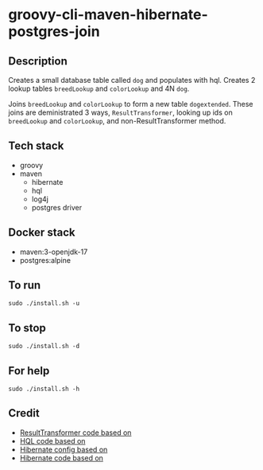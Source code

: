 # groovy-cli-maven-hibernate-postgres-join

## Description
Creates a small database table
called `dog` and populates with
hql. Creates 2 lookup tables `breedLookup`
and `colorLookup` and 4N `dog`.

Joins `breedLookup` and `colorLookup`
to form a new table `dogextended`. These
joins are deministrated 3 ways, `ResultTransformer`,
looking up ids on `breedLookup` and `colorLookup`,
and non-ResultTransformer method.

## Tech stack
- groovy
- maven
  - hibernate
  - hql
  - log4j
  - postgres driver

## Docker stack
- maven:3-openjdk-17
- postgres:alpine

## To run
`sudo ./install.sh -u`

## To stop
`sudo ./install.sh -d`
## For help
`sudo ./install.sh -h`

## Credit
- [ResultTransformer code based on](https://thorben-janssen.com/hibernate-resulttransformer/)
- [HQL code based on](https://www.journaldev.com/2954/hibernate-query-language-hql-example-tutorial)
- [Hibernate config based on](https://www.theserverside.com/blog/Coffee-Talk-Java-News-Stories-and-Opinions/An-example-hibernatecfgxml-for-MySQL-8-and-Hibernate-5)
- [Hibernate code based on](https://github.com/lokeshgupta1981/hibernate/tree/master/hibernate-hello-world)
